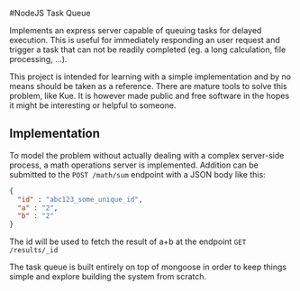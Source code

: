 #NodeJS Task Queue

Implements an express server capable of queuing tasks for delayed execution. This is useful for immediately responding an user request and trigger a task that can not be readily completed (eg. a long calculation, file processing, ...).

This project is intended for learning with a simple implementation and by no means should be taken as a reference. There are mature tools to solve this problem, like Kue. It is however made public and free software in the hopes it might be interesting or helpful to someone.

## Implementation

To model the problem without actually dealing with a complex server-side process, a math operations server is implemented. Addition can be submitted to the `POST /math/sum` endpoint with a JSON body like this:

```JSON
{
  "id" : "abc123_some_unique_id",
  "a" : "2",
  "b" : "2"
}
```

The id will be used to fetch the result of a+b at the endpoint `GET /results/_id`

The task queue is built entirely on top of mongoose in order to keep things simple and explore building the system from scratch.
